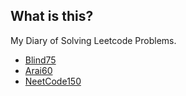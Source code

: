 ## What is this?
My Diary of Solving Leetcode Problems.

- [Blind75](https://leetcode.com/discuss/general-discussion/460599/blind-75-leetcode-questions)
- [Arai60](https://1kohei1.com/leetcode/fbclid=IwAR1NpXtiY5_5S2kdppjqRWemM0mM0keG1eCNBWR_2WQSarE1mShry9abWHs)
- [NeetCode150](https://neetcode.io/roadmap)
